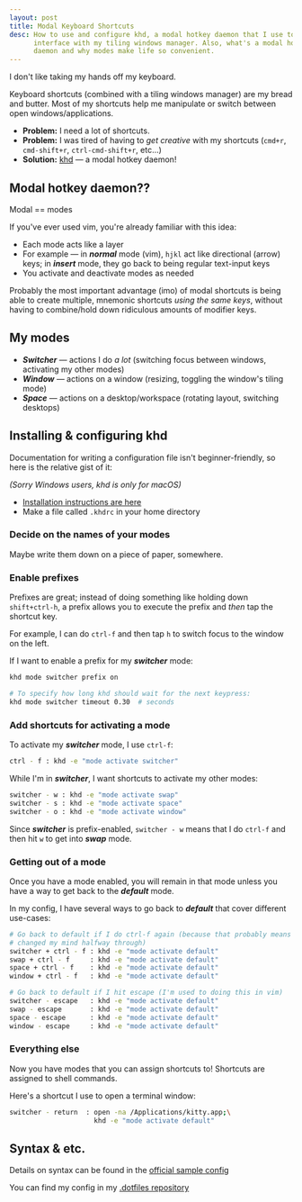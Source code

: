 ```yaml
---
layout: post
title: Modal Keyboard Shortcuts
desc: How to use and configure khd, a modal hotkey daemon that I use to
      interface with my tiling windows manager. Also, what's a modal hotkey
      daemon and why modes make life so convenient.
---
```


I don't like taking my hands off my keyboard.

Keyboard shortcuts (combined with a tiling windows manager) are my bread and
butter. Most of my shortcuts help me manipulate or switch between open
windows/applications.

- **Problem:** I need a lot of shortcuts.
- **Problem:** I was tired of having to *get creative* with my shortcuts
    (`cmd+r`, `cmd-shift+r`, `ctrl-cmd-shift+r`, etc...)
- **Solution:** [khd](https://github.com/koekeishiya/khd) — a modal hotkey
  daemon!

## Modal hotkey daemon??

Modal == modes

If you've ever used vim, you're already familiar with this idea:

- Each mode acts like a layer
- For example — in ***normal*** mode (vim), `hjkl` act like directional (arrow)
  keys; in ***insert*** mode, they go back to being regular text-input keys
- You activate and deactivate modes as needed

Probably the most important advantage (imo) of modal shortcuts is being able to
create multiple, mnemonic shortcuts *using the same keys*, without having to
combine/hold down ridiculous amounts of modifier keys.

## My modes

- ***Switcher*** — actions I do *a lot* (switching focus between
  windows, activating my other modes)
- ***Window*** — actions on a window (resizing, toggling the window's tiling
  mode)
- ***Space*** — actions on a desktop/workspace (rotating layout, switching
  desktops)

## Installing & configuring khd

Documentation for writing a configuration file isn't beginner-friendly,
so here is the relative gist of it:

*(Sorry Windows users, khd is only for macOS)*

- [Installation instructions are here](https://github.com/koekeishiya/khd#install)
- Make a file called `.khdrc` in your home directory

### Decide on the names of your modes

Maybe write them down on a piece of paper, somewhere.

### Enable prefixes

Prefixes are great; instead of doing something like holding down `shift+ctrl-h`,
a prefix allows you to execute the prefix and *then* tap the shortcut key.

For example, I can do `ctrl-f` and then tap `h` to switch focus to the window
on the left.

If I want to enable a prefix for my ***switcher*** mode:

```bash
khd mode switcher prefix on

# To specify how long khd should wait for the next keypress:
khd mode switcher timeout 0.30  # seconds
```

### Add shortcuts for activating a mode

To activate my ***switcher*** mode, I use `ctrl-f`:

```bash
ctrl - f : khd -e "mode activate switcher"
```

While I'm in ***switcher***, I want shortcuts to activate my other modes:

```bash
switcher - w : khd -e "mode activate swap"
switcher - s : khd -e "mode activate space"
switcher - o : khd -e "mode activate window"
```

Since ***switcher*** is prefix-enabled, `switcher - w` means that I do `ctrl-f`
and then hit `w` to get into ***swap*** mode.

### Getting out of a mode

Once you have a mode enabled, you will remain in that mode unless you have a way
to get back to the ***default*** mode.

In my config, I have several ways to go back to ***default*** that cover
different use-cases:

```bash
# Go back to default if I do ctrl-f again (because that probably means that I
# changed my mind halfway through)
switcher + ctrl - f : khd -e "mode activate default"
swap + ctrl - f     : khd -e "mode activate default"
space + ctrl - f    : khd -e "mode activate default"
window + ctrl - f   : khd -e "mode activate default"

# Go back to default if I hit escape (I'm used to doing this in vim)
switcher - escape   : khd -e "mode activate default"
swap - escape       : khd -e "mode activate default"
space - escape      : khd -e "mode activate default"
window - escape     : khd -e "mode activate default"  
```

### Everything else

Now you have modes that you can assign shortcuts to! Shortcuts are assigned to
shell commands.

Here's a shortcut I use to open a terminal window:

```bash
switcher - return  : open -na /Applications/kitty.app;\
                     khd -e "mode activate default"
```

## Syntax & etc.

Details on syntax can be found in the [official sample
config](https://github.com/koekeishiya/khd/blob/master/examples/khdrc)

You can find my config in my [.dotfiles
repository](https://github.com/atrnh/.dotfiles/blob/master/.khdrc)
